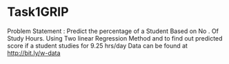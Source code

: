 # Task1GRIP
Problem Statement : Predict the percentage of a Student Based on No . Of Study Hours.
Using Two linear Regression Method and to find out predicted score if a student studies for 9.25 hrs/day
Data can be found at http://bit.ly/w-data
